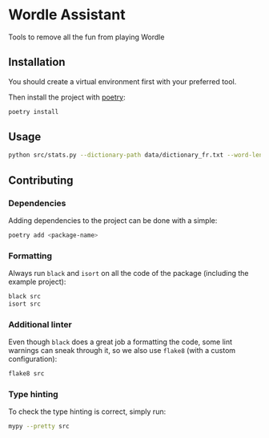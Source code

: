 # Wordle Assistant

Tools to remove all the fun from playing Wordle

## Installation

You should create a virtual environment first with your preferred tool.

Then install the project with [poetry](https://python-poetry.org/):

```bash
poetry install
```

## Usage

```bash
python src/stats.py --dictionary-path data/dictionary_fr.txt --word-length 8
```

## Contributing

### Dependencies

Adding dependencies to the project can be done with a simple:

```bash
poetry add <package-name>
```

### Formatting

Always run `black` and `isort` on all the code of the package (including the example project):

```bash
black src
isort src
```

### Additional linter

Even though `black` does a great job a formatting the code, some lint warnings can sneak through it, so
we also use `flake8` (with a custom configuration):

```bash
flake8 src
```

### Type hinting

To check the type hinting is correct, simply run:

```bash
mypy --pretty src
```
